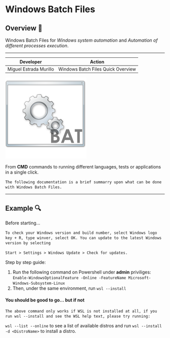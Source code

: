 # Windows Batch Files
## Overview :hammer:

Windows Batch Files for *Windows system automation* and *Automation of different processes execution*.

---

| Developer | Action |
| ----------- | ----------- |
| Miguel Estrada Murillo | Windows Batch Files Quick Overview|

![Windows Bat file icon](img/bat-file-icon.png)

From **CMD** commands to running different languages, tests or applications in a single click. 


    The following documentation is a brief summarry upon what can be done with Windows Batch Files.

---

## Example :mag:

Before starting...

    To check your Windows version and build number, select Windows logo key + R, type winver, select OK. You can update to the latest Windows version by selecting
    
`Start > Settings > Windows Update > Check for updates.`

Step by step guide:
1. Run the following command on Powershell under **admin** priviliges: `Enable-WindowsOptionalFeature -Online -FeatureName Microsoft-Windows-Subsystem-Linux`
2. Then, under the same environment, run `wsl --install`

#### You should be good to go... but if not

    The above command only works if WSL is not installed at all, if you run wsl --install and see the WSL help text, please try running:

`wsl --list --online` to see a list of available distros and run `wsl --install -d <DistroName>` to install a distro.